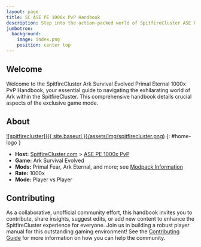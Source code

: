 ```yaml
---
layout: page
title: SC ASE PE 1000x PvP Handbook
description: Step into the action-packed world of SpitfireCluster ASE PE 1000x PvP with knowledge from our handbook.
jumbotron:
  background:
    image: index.png
    position: center top
---
```


## Welcome

Welcome to the SpitfireCluster Ark Survival Evolved Primal Eternal 1000x PvP Handbook, your essential guide to navigating the exhilarating world of Ark within the SpitfireCluster. This comprehensive handbook details crucial aspects of the exclusive game mode. 

## About

[![spitfirecluster]({{ site.baseurl }}/assets/img/spitfirecluster.png)](https://spitfirecluster.com/)
{: #home-logo }

- **Host:** [SpitfireCluster.com](https://spitfirecluster.com/) > [ASE PE 1000x PvP](https://spitfirecluster.com/index.php/primal-eternal-1000x-pvp/)
- **Game:** Ark Survival Evolved
- **Mods:** Primal Fear, Ark Eternal, and more; see [Modpack Information](../modpack-information/)
- **Rate:** 1000x
- **Mode:** Player vs Player

## Contributing

As a collaborative, unofficial community effort, this handbook invites you to contribute, share insights, 
suggest edits, or add new content to enhance the SpitfireCluster experience for everyone. 
Join us in building a robust player manual for this outstanding gaming environment! 
See the [Contributing Guide](https://github.com/Spitfire-Cluster-Community/ase-pe-pvp/blob/main/CONTRIBUTING.md) 
for more information on how you can help the community.


<style>
#home-logo {
    float: none;
    width: auto;
}
@media (min-width: 1024px) {
    #home-logo {
        float: right;
        width: 300px;
    }
}
</style>